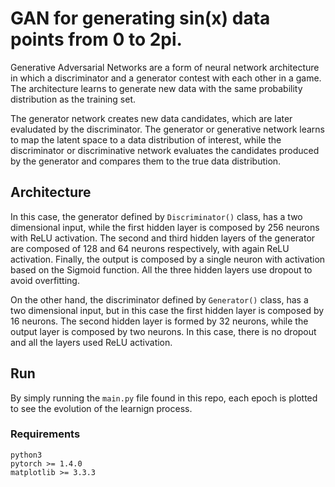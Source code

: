 # GAN for generating sin(x) data points from 0 to 2pi.

Generative Adversarial Networks are a form of neural network architecture in which a discriminator and a generator contest with each other in a game. The architecture learns to generate new data with the same probability distribution as the training set. 

The generator network creates new data candidates, which are later evaludated by the discriminator. The generator or generative network learns to map the latent space to a data distribution of interest, while the discriminator or discriminative network evaluates the candidates produced by the generator and compares them to the true data distribution.

## Architecture 
In this case, the generator defined by `Discriminator()` class, has a two dimensional input, while the first hidden layer is composed by 256 neurons with ReLU activation. The second and third hidden layers of the generator are composed of 128 and 64 neurons respectively, with again ReLU activation. Finally, the output is composed by a single neuron with activation based on the Sigmoid function. All the three hidden layers use dropout to avoid overfitting.

On the other hand, the discriminator defined by `Generator()` class, has a two dimensional input, but in this case the first hidden layer is composed by 16 neurons. The second hidden layer is formed by 32 neurons, while the output layer is composed by two neurons. In this case, there is no dropout and all the layers used ReLU activation.

## Run 
By simply running the `main.py` file found in this repo, each epoch is plotted to see the evolution of the learnign process. 

### Requirements
```
python3
pytorch >= 1.4.0
matplotlib >= 3.3.3
```
